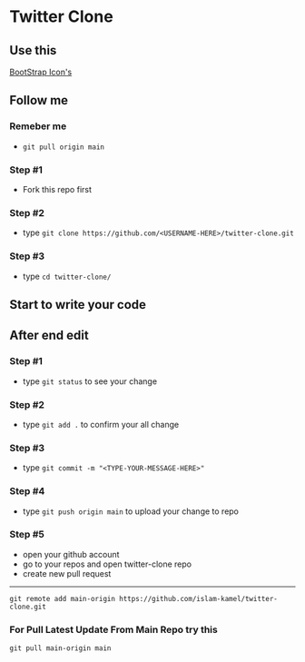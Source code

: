 # Twitter Clone

## Use this

[BootStrap Icon's](https://icons.getbootstrap.com/)


## Follow me

### Remeber me
- `git pull origin main`

### Step #1
- Fork this repo first

### Step #2

- type `git clone https://github.com/<USERNAME-HERE>/twitter-clone.git`

### Step #3

- type `cd twitter-clone/`

## Start to write your code

## After end edit

### Step #1

- type `git status` to see your change

### Step #2

- type `git add .` to confirm your all change

### Step #3

- type `git commit -m "<TYPE-YOUR-MESSAGE-HERE>"`

### Step #4

- type `git push origin main` to upload your change to repo

### Step #5

- open your github account
- go to your repos and open twitter-clone repo
- create new pull request

---

`git remote add main-origin https://github.com/islam-kamel/twitter-clone.git`

### For Pull Latest Update From Main Repo try this

`git pull main-origin main`
